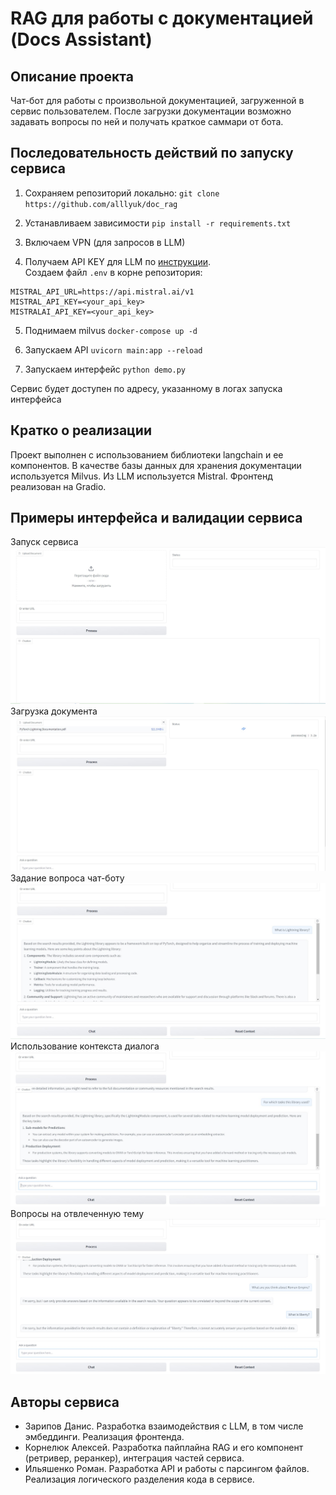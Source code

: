 # RAG для работы с документацией (Docs Assistant)

## Описание проекта
Чат-бот для работы с произвольной документацией, загруженной в сервис пользователем. После загрузки документации возможно задавать вопросы по ней и получать краткое саммари от бота.

## Последовательность действий по запуску сервиса

1. Сохраняем репозиторий локально:
`git clone https://github.com/alllyuk/doc_rag`

2. Устанавливаем зависимости
`pip install -r requirements.txt`

3. Включаем VPN (для запросов в LLM)

4. Получаем API KEY для LLM по [инструкции](https://www.merge.dev/blog/mistral-ai-api-key).\
Создаем файл `.env` в корне репозитория:
```
MISTRAL_API_URL=https://api.mistral.ai/v1
MISTRAL_API_KEY=<your_api_key>
MISTRALAI_API_KEY=<your_api_key>
```

5. Поднимаем milvus
`docker-compose up -d`

6. Запускаем API
`uvicorn main:app --reload`

7. Запускаем интерфейс
`python demo.py`

Сервис будет доступен по адресу, указанному в логах запуска интерфейса

## Кратко о реализации
Проект выполнен с использованием библиотеки langchain и ее компонентов. В качестве базы данных для хранения документации используется Milvus. Из LLM используется Mistral. Фронтенд реализован на Gradio.

## Примеры интерфейса и валидации сервиса
Запуск сервиса
![Внешний вид](images/1.jpg)
Загрузка документа
![Внешний вид](images/2.jpg)
Задание вопроса чат-боту
![Внешний вид](images/3.jpg)
Использование контекста диалога
![Внешний вид](images/4.jpg)
Вопросы на отвлеченную тему
![Внешний вид](images/5.jpg)

## Авторы сервиса
- Зарипов Данис. Разработка взаимодействия с LLM, в том числе эмбеддинги. Реализация фронтенда.
- Корнелюк Алексей. Разработка пайплайна RAG и его компонент (ретривер, реранкер), интеграция частей сервиса.
- Ильяшенко Роман. Разработка API и работы с парсингом файлов. Реализация логического разделения кода в сервисе.
